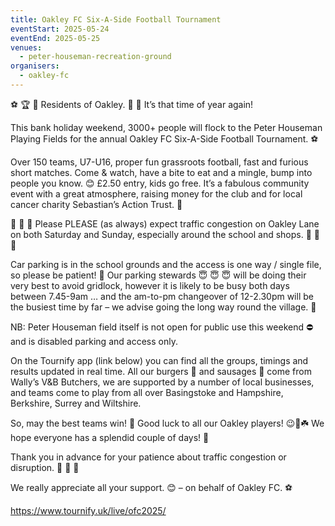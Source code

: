 ```yaml
---
title: Oakley FC Six-A-Side Football Tournament
eventStart: 2025-05-24
eventEnd: 2025-05-25
venues:
  - peter-houseman-recreation-ground
organisers:
  - oakley-fc
---
```

⚽️ 🏆 🥳 Residents of Oakley. 👋 📣 It’s that time of year again!

This bank holiday weekend, 3000+ people will flock to the Peter Houseman Playing Fields for the annual Oakley FC Six-A-Side Football Tournament. ⚽️

Over 150 teams, U7-U16, proper fun grassroots football, fast and furious short matches. Come & watch, have a bite to eat and a mingle, bump into people you know. 😊 £2.50 entry, kids go free. It’s a fabulous community event with a great atmosphere, raising money for the club and for local cancer charity Sebastian’s Action Trust. 🤗

🚙 🚗 🚙 Please PLEASE (as always) expect traffic congestion on Oakley Lane on both Saturday and Sunday, especially around the school and shops. 🚙 🚗 🚙

Car parking is in the school grounds and the access is one way / single file, so please be patient! 🙏 Our parking stewards 😇 😇 😇 will be doing their very best to avoid gridlock, however it is likely to be busy both days between 7.45-9am … and the am-to-pm changeover of 12-2.30pm will be the busiest time by far – we advise going the long way round the village. 🔄

NB: Peter Houseman field itself is not open for public use this weekend ⛔️ and is disabled parking and access only.

On the Tournify app (link below) you can find all the groups, timings and results updated in real time.
All our burgers 🍔 and sausages 🌭 come from Wally’s V&B Butchers, we are supported by a number of local businesses, and teams come to play from all over Basingstoke and Hampshire, Berkshire, Surrey and Wiltshire.

So, may the best teams win! 🥇 Good luck to all our Oakley players! 😉🤞☘️ We hope everyone has a splendid couple of days! 🥳

Thank you in advance for your patience about traffic congestion or disruption. 🚙 🚗 🚙

We really appreciate all your support. 😊 – on behalf of Oakley FC. ⚽️

https://www.tournify.uk/live/ofc2025/